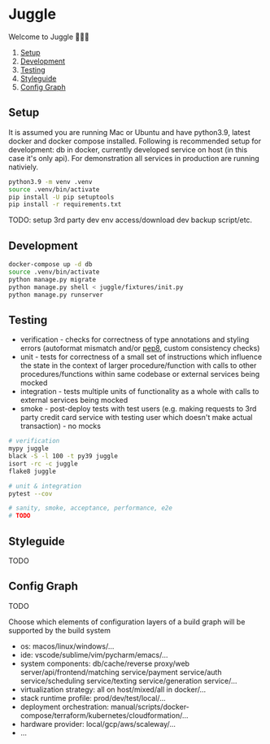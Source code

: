 # Juggle

Welcome to Juggle 🙌🙌🙌

1. [Setup](#setup)
2. [Development](#development)
3. [Testing](#testing)
4. [Styleguide](#styleguide)
5. [Config Graph](#config-graph)

## Setup

It is assumed you are running Mac or Ubuntu and have python3.9, latest docker and docker compose installed. Following is recommended setup for development: db in docker, currently developed service on host (in this case it's only api). For demonstration all services in production are running nativiely.

```bash
python3.9 -m venv .venv
source .venv/bin/activate
pip install -U pip setuptools
pip install -r requirements.txt
```

TODO: setup 3rd party dev env access/download dev backup script/etc.

## Development

```bash
docker-compose up -d db
source .venv/bin/activate
python manage.py migrate
python manage.py shell < juggle/fixtures/init.py
python manage.py runserver
```

## Testing

* verification - checks for correctness of type annotations and styling errors (autoformat mismatch and/or [pep8](https://www.python.org/dev/peps/pep-0008/#a-foolish-consistency-is-the-hobgoblin-of-little-minds), custom consistency checks)
* unit - tests for correctness of a small set of instructions which influence the state in the context of larger procedure/function with calls to other procedures/functions within same codebase or external services being mocked
* integration - tests multiple units of functionality as a whole with calls to external services being mocked
* smoke - post-deploy tests with test users (e.g. making requests to 3rd party credit card service with testing user which doesn't make actual transaction) - no mocks

```bash
# verification
mypy juggle
black -S -l 100 -t py39 juggle
isort -rc -c juggle
flake8 juggle

# unit & integration
pytest --cov

# sanity, smoke, acceptance, performance, e2e
# TODO
```

## Styleguide

TODO

## Config Graph

TODO

Choose which elements of configuration layers of a build graph will be supported by the build system
- os: macos/linux/windows/...
- ide: vscode/sublime/vim/pycharm/emacs/...
- system components: db/cache/reverse proxy/web server/api/frontend/matching service/payment service/auth service/scheduling service/texting service/generation service/...
- virtualization strategy: all on host/mixed/all in docker/...
- stack runtime profile: prod/dev/test/local/...
- deployment orchestration: manual/scripts/docker-compose/terraform/kubernetes/cloudformation/...
- hardware provider: local/gcp/aws/scaleway/...
- ...
